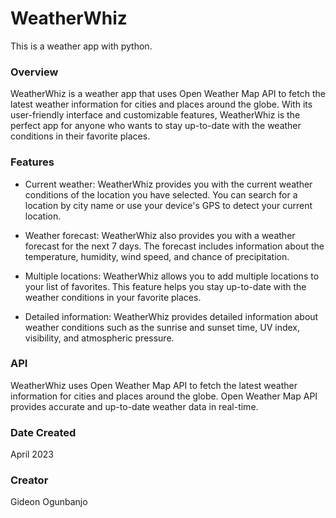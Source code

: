 # WeatherWhiz
This is a weather app with python.
### Overview
WeatherWhiz is a weather app that uses Open Weather Map API to fetch the latest weather information for cities and places around the globe. With its user-friendly interface and customizable features, WeatherWhiz is the perfect app for anyone who wants to stay up-to-date with the weather conditions in their favorite places.

### Features
- Current weather: WeatherWhiz provides you with the current weather conditions of the location you have selected. You can search for a location by city name or use your device's GPS to detect your current location.

- Weather forecast: WeatherWhiz also provides you with a weather forecast for the next 7 days. The forecast includes information about the temperature, humidity, wind speed, and chance of precipitation.

- Multiple locations: WeatherWhiz allows you to add multiple locations to your list of favorites. This feature helps you stay up-to-date with the weather conditions in your favorite places.

- Detailed information: WeatherWhiz provides detailed information about weather conditions such as the sunrise and sunset time, UV index, visibility, and atmospheric pressure.

### API
WeatherWhiz uses Open Weather Map API to fetch the latest weather information for cities and places around the globe. Open Weather Map API provides accurate and up-to-date weather data in real-time.

### Date Created
April 2023

### Creator
Gideon Ogunbanjo
